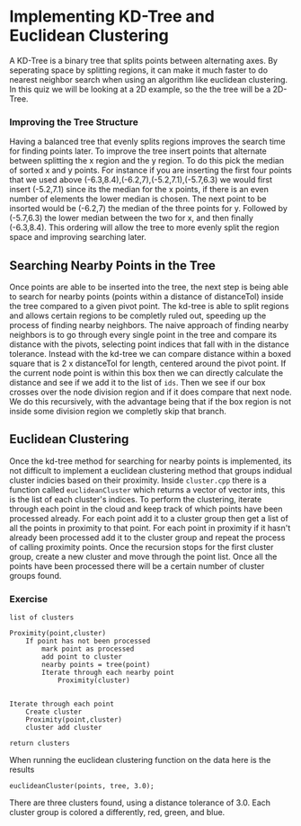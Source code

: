 # Implementing KD-Tree and Euclidean Clustering

A KD-Tree is a binary tree that splits points between alternating axes. By seperating space by splitting regions, it can make it much faster to do nearest neighbor search when using an algorithm like euclidean clustering. In this quiz we will be looking at a 2D example, so the the tree will be a 2D-Tree. 

### Improving the Tree Structure

Having a balanced tree that evenly splits regions improves the search time for finding points later. To improve the tree insert points that alternate between splitting the x region and the y region. To do this pick the median of sorted x and y points. For instance if you are inserting the first four points that we used above (-6.3,8.4),(-6.2,7),(-5.2,7.1),(-5.7,6.3) we would first insert (-5.2,7.1) since its the median for the x points, if there is an even number of elements the lower median is chosen. The next point to be insorted would be (-6.2,7) the median of the three points for y. Followed by (-5.7,6.3) the lower median between the two for x, and then finally (-6.3,8.4). This ordering will allow the tree to more evenly split the region space and improving searching later.

## Searching Nearby Points in the Tree

Once points are able to be inserted into the tree, the next step is being able to search for nearby points (points within a distance of distanceTol) inside the tree compared to a given pivot point. The kd-tree is able to split regions and allows certain regions to be completly ruled out, speeding up the process of finding nearby neighbors. The naive approach of finding nearby neighbors is to go through every single point in the tree and compare its distance with the pivots, selecting point indices that fall with in the distance tolerance. Instead with the kd-tree we can compare distance within a boxed square that is 2 x distanceTol for length, centered around the pivot point. If the current node point is within this box then we can directly calculate the distance and see if we add it to the list of `ids`. Then we see if our box crosses over the node division region and if it does compare that next node. We do this recursively, with the advantage being that if the box region is not inside some division region we completly skip that branch.


## Euclidean Clustering

Once the kd-tree method for searching for nearby points is implemented, its not difficult to implement a euclidean clustering method that groups indidual cluster indicies based on their proximity. Inside `cluster.cpp` there is a function called `euclideanCluster` which returns a vector of vector ints, this is the list of each cluster's indices. To perform the clustering, iterate through each point in the cloud and keep track of which points have been processed already. For each point add it to a cluster group then get a list of all the points in proximity to that point. For each point in proximity if it hasn't already been processed add it to the cluster group and repeat the process of calling proximity points. Once the recursion stops for the first cluster group, create a new cluster and move through the point list. Once all the points have been processed there will be a certain number of cluster groups found.

### Exercise

```
list of clusters 

Proximity(point,cluster)
	If point has not been processed
		mark point as processed
		add point to cluster
		nearby points = tree(point)
		Iterate through each nearby point
			Proximity(cluster)


Iterate through each point
	Create cluster
	Proximity(point,cluster)
	cluster add cluster

return clusters

```

When running the euclidean clustering function on the data here is the results

```
euclideanCluster(points, tree, 3.0);

```

There are three clusters found, using a distance tolerance of 3.0. Each cluster group is colored a differently, red, green, and blue.


